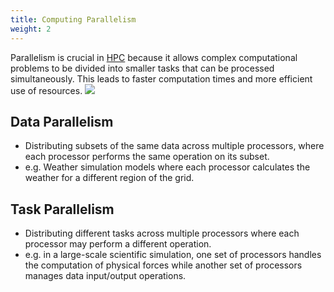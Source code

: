 ```yaml
---
title: Computing Parallelism
weight: 2
---
```


Parallelism is crucial in [HPC](/high-performance-computing/hpc) because it allows complex computational problems to be divided into smaller tasks that can be processed simultaneously. This leads to faster computation times and more efficient use of resources.
![](../attachments/cleanshot-2025-09-02-at-0912472x.png)
## Data Parallelism
- Distributing subsets of the same data across multiple processors, where each processor performs the same operation on its subset.
- e.g. Weather simulation models where each processor calculates the weather for a different region of the grid.
## Task Parallelism
- Distributing different tasks across multiple processors where each processor may perform a different operation.
- e.g. in a large-scale scientific simulation, one set of processors handles the computation of physical forces while another set of processors manages data input/output operations.
